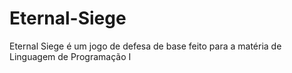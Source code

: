 # Eternal-Siege
Eternal Siege é um jogo de defesa de base feito para a matéria de Linguagem de Programação I
